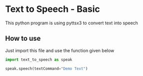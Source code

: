 # Text to Speech - Basic

This python program is using pyttsx3 to convert text into speech

## How to use

Just import this file and use the function given below

```python
import text_to_speech as speak

speak.speech(textCommand="Demo Text")
```